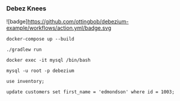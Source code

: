 ### Debez Knees

![badge]https://github.com/ottingbob/debezium-example/workflows/action.yml/badge.svg

`docker-compose up --build`

`./gradlew run`

`docker exec -it mysql /bin/bash`

`mysql -u root -p debezium`

`use inventory;`

`update customers set first_name = 'edmondson' where id = 1003;`
